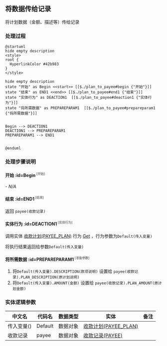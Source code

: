 ## 将数据传给记录 <!-- {docsify-ignore-all} -->

   将计划数据（金额、描述等）传给记录

### 处理过程

```plantuml
@startuml
hide empty description
<style>
root {
  HyperlinkColor #42b983
}
</style>

hide empty description
state "开始" as Begin <<start>> [[$./plan_to_payee#begin {"开始"}]]
state "结束" as END1 <<end>> [[$./plan_to_payee#end1 {"结束"}]]
state "实体行为" as DEACTION1  [[$./plan_to_payee#deaction1 {"实体行为"}]]
state "将所需数据" as PREPAREPARAM1  [[$./plan_to_payee#prepareparam1 {"将所需数据"}]]


Begin --> DEACTION1
DEACTION1 --> PREPAREPARAM1
PREPAREPARAM1 --> END1


@enduml
```


### 处理步骤说明

#### 开始 :id=Begin<sup class="footnote-symbol"> <font color=gray size=1>[开始]</font></sup>



*- N/A*
#### 结束 :id=END1<sup class="footnote-symbol"> <font color=gray size=1>[结束]</font></sup>



返回 `payee(收款记录)`

#### 实体行为 :id=DEACTION1<sup class="footnote-symbol"> <font color=gray size=1>[实体行为]</font></sup>



调用实体 [收款计划(PAYEE_PLAN)](module/crm/payee_plan.md) 行为 [Get](module/crm/payee_plan#行为) ，行为参数为`Default(传入变量)`

将执行结果返回给参数`Default(传入变量)`

#### 将所需数据 :id=PREPAREPARAM1<sup class="footnote-symbol"> <font color=gray size=1>[准备参数]</font></sup>



1. 将`Default(传入变量).DESCRIPTION(款项说明)` 设置给  `payee(收款记录).PLAN_DESCRIPTION(原计划说明)`
2. 将`Default(传入变量).AMOUNT(金额)` 设置给  `payee(收款记录).PLAN_AMOUNT(原计划金额)`



### 实体逻辑参数

|    中文名   |    代码名    |  数据类型    |  实体   |备注 |
| --------| --------| -------- | -------- | --------   |
|传入变量(<i class="fa fa-check"/></i>)|Default|数据对象|[收款计划(PAYEE_PLAN)](module/crm/payee_plan.md)||
|收款记录|payee|数据对象|[收款记录(PAYEE)](module/crm/payee.md)||
